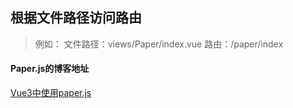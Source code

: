 ## 根据文件路径访问路由
> 例如：
> 文件路径：views/Paper/index.vue
> 路由：/paper/index

#### Paper.js的博客地址
[Vue3中使用paper.js](https://blog.csdn.net/qq_44775782/article/details/137052080)

